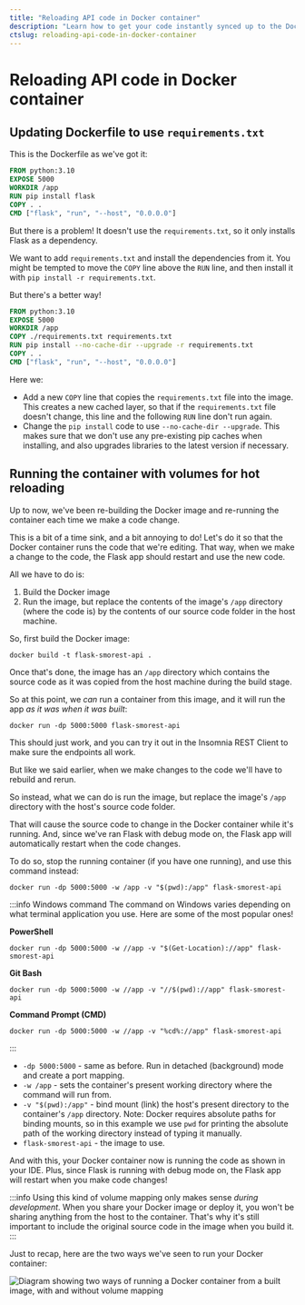 ```yaml
---
title: "Reloading API code in Docker container"
description: "Learn how to get your code instantly synced up to the Docker container, so that every time you make a code change it restarts the app in the container and uses the latest code."
ctslug: reloading-api-code-in-docker-container
---
```


# Reloading API code in Docker container

## Updating Dockerfile to use `requirements.txt`

This is the Dockerfile as we've got it:

```dockerfile
FROM python:3.10
EXPOSE 5000
WORKDIR /app
RUN pip install flask
COPY . .
CMD ["flask", "run", "--host", "0.0.0.0"]
```

But there is a problem! It doesn't use the `requirements.txt`, so it only installs Flask as a dependency.

We want to add `requirements.txt` and install the dependencies from it. You might be tempted to move the `COPY` line above the `RUN` line, and then install it with `pip install -r requirements.txt`.

But there's a better way!

```dockerfile
FROM python:3.10
EXPOSE 5000
WORKDIR /app
COPY ./requirements.txt requirements.txt
RUN pip install --no-cache-dir --upgrade -r requirements.txt
COPY . .
CMD ["flask", "run", "--host", "0.0.0.0"]
```

Here we:

- Add a new `COPY` line that copies the `requirements.txt` file into the image. This creates a new cached layer, so that if the `requirements.txt` file doesn't change, this line and the following `RUN` line don't run again.
- Change the `pip install` code to use `--no-cache-dir --upgrade`. This makes sure that we don't use any pre-existing pip caches when installing, and also upgrades libraries to the latest version if necessary.

## Running the container with volumes for hot reloading

Up to now, we've been re-building the Docker image and re-running the container each time we make a code change.

This is a bit of a time sink, and a bit annoying to do! Let's do it so that the Docker container runs the code that we're editing. That way, when we make a change to the code, the Flask app should restart and use the new code.

All we have to do is:

1. Build the Docker image
2. Run the image, but replace the contents of the image's `/app` directory (where the code is) by the contents of our source code folder in the host machine.

So, first build the Docker image:

```
docker build -t flask-smorest-api .
```

Once that's done, the image has an `/app` directory which contains the source code as it was copied from the host machine during the build stage.

So at this point, we _can_ run a container from this image, and it will run the app _as it was when it was built_:

```
docker run -dp 5000:5000 flask-smorest-api
```

This should just work, and you can try it out in the Insomnia REST Client to make sure the endpoints all work.

But like we said earlier, when we make changes to the code we'll have to rebuild and rerun.

So instead, what we can do is run the image, but replace the image's `/app` directory with the host's source code folder.

That will cause the source code to change in the Docker container while it's running. And, since we've ran Flask with debug mode on, the Flask app will automatically restart when the code changes.

To do so, stop the running container (if you have one running), and use this command instead:

```
docker run -dp 5000:5000 -w /app -v "$(pwd):/app" flask-smorest-api
```

:::info Windows command
The command on Windows varies depending on what terminal application you use. Here are some of the most popular ones!

**PowerShell**

```
docker run -dp 5000:5000 -w //app -v "$(Get-Location)://app" flask-smorest-api
```

**Git Bash**

```
docker run -dp 5000:5000 -w //app -v "//$(pwd)://app" flask-smorest-api
```

**Command Prompt (CMD)**

```
docker run -dp 5000:5000 -w //app -v "%cd%://app" flask-smorest-api
```
:::

- `-dp 5000:5000` - same as before. Run in detached (background) mode and create a port mapping.
- `-w /app` - sets the container's present working directory where the command will run from.
- `-v "$(pwd):/app"` - bind mount (link) the host's present directory to the container's `/app` directory. Note: Docker requires absolute paths for binding mounts, so in this example we use `pwd` for printing the absolute path of the working directory instead of typing it manually.
- `flask-smorest-api` - the image to use.

And with this, your Docker container now is running the code as shown in your IDE. Plus, since Flask is running with debug mode on, the Flask app will restart when you make code changes!

:::info
Using this kind of volume mapping only makes sense _during development_. When you share your Docker image or deploy it, you won't be sharing anything from the host to the container. That's why it's still important to include the original source code in the image when you build it.
:::

Just to recap, here are the two ways we've seen to run your Docker container:

![Diagram showing two ways of running a Docker container from a built image, with and without volume mapping](https://res.cloudinary.com/teclado/image/upload/v1689180724/courses/rest-apis-flask-python/build-with-without-volume_a7mig8.png)